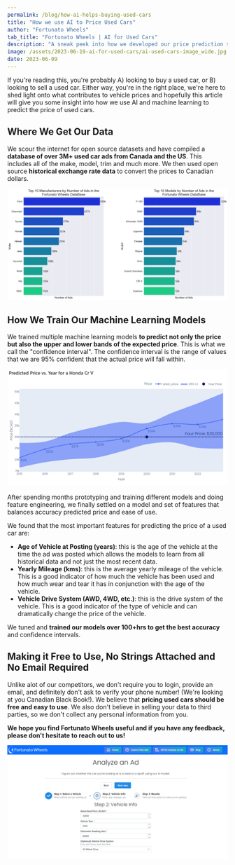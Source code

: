 ```yaml
---
permalink: /blog/how-ai-helps-buying-used-cars
title: "How we use AI to Price Used Cars"
author: "Fortunato Wheels"
tab_title: "Fortunato Wheels | AI for Used Cars"
description: "A sneak peek into how we developed our price prediction system."
image: /assets/2023-06-19-ai-for-used-cars/ai-used-cars-image_wide.jpg
date: 2023-06-09
---
```


If you're reading this, you're probably A) looking to buy a used car, or B) looking to sell a used car. Either way, you're in the right place, we're here to shed light onto what contributes to vehicle prices and hopefully this article will give you some insight into how we use AI and machine learning to predict the price of used cars.

## Where We Get Our Data

We scour the internet for open source datasets and have compiled a **database of over 3M+ used car ads from Canada and the US**. This includes all of the make, model, trim and much more. We then used open source **historical exchange rate data** to convert the prices to Canadian dollars.

![](../../../assets/2023-06-19-ai-for-used-cars/make-model-counts.png#article)

## How We Train Our Machine Learning Models

We trained multiple machine learning models **to predict not only the price but also the upper and lower bands of the expected price**. This is what we call the "confidence interval". The confidence interval is the range of values that we are 95% confident that the actual price will fall within.

![](../../../assets/2023-06-19-ai-for-used-cars/crv-price-bands.png#article)

After spending months prototyping and training different models and doing feature engineering, we finally settled on a model and set of features that balances accuracy predicted price and ease of use.

We found that the most important features for predicting the price of a used car are:

- **Age of Vehicle at Posting (years)**: this is the age of the vehicle at the time the ad was posted which allows the models to learn from all historical data and not just the most recent data.
- **Yearly Mileage (kms)**: this is the average yearly mileage of the vehicle. This is a good indicator of how much the vehicle has been used and how much wear and tear it has in conjunction with the age of the vehicle.
- **Vehicle Drive System (AWD, 4WD, etc.)**: this is the drive system of the vehicle. This is a good indicator of the type of vehicle and can dramatically change the price of the vehicle.

We tuned and **trained our models over 100+hrs to get the best accuracy** and confidence intervals.

## Making it Free to Use, No Strings Attached and No Email Required

Unlike alot of our competitors, we don't require you to login, provide an email, and definitely don't ask to verify your phone number! (We're looking at you Canadian Black Book!). We believe that **pricing used cars should be free and easy to use**. We also don't believe in selling your data to third parties, so we don't collect any personal information from you.

**We hope you find Fortunato Wheels useful and if you have any feedback, please don't hesitate to reach out to us!**

![](../../../assets/2023-06-19-ai-for-used-cars/fwheel-analyze-ads-page.png#article)
